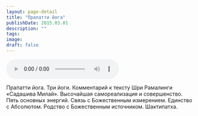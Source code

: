 ```yaml
---
layout: page-detail
title: "Прапатти йога"
publishDate: 2015.03.01
description: ""
tags:
image:
draft: false
---
```


<audio title="2015.03.01 - Прапатти йога.mp3" src="https://filer-api.advayta.org/v1.0/public/files/74547" controls=""></audio>

 Прапатти йога. Три йоги. Комментарий к тексту Шри Рамалинги «Садашива Милай». Высочайшая самореализация и совершенство. Пять основных энергий. Связь с Божественным измерением. Единство с Абсолютом. Родство с Божественным источником. Шактипатха. 

  
